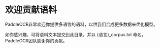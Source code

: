 # 欢迎贡献语料

PaddleOCR非常欢迎你提供多语言的语料，以供我们合成更多数据来优化模型。

如你感兴趣，可将语料文本提交到此目录，并以 {语言}_corpus.txt 命名，PaddleOCR团队感谢你的贡献。



